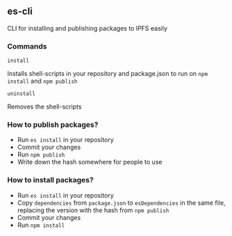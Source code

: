 ## es-cli

CLI for installing and publishing packages to IPFS easily

### Commands

`install`

Installs shell-scripts in your repository and package.json to run on `npm install` and `npm publish`

`uninstall`

Removes the shell-scripts

### How to publish packages?

* Run `es install` in your repository
* Commit your changes
* Run `npm publish`
* Write down the hash somewhere for people to use

### How to install packages?

* Run `es install` in your repository
* Copy `dependencies` from `package.json` to `esDependencies` in the same file, replacing the version with the hash from `npm publish`
* Commit your changes
* Run `npm install`


